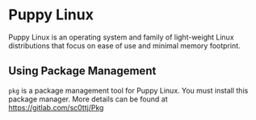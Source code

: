 # Puppy Linux

Puppy Linux is an operating system and family of light-weight Linux distributions that focus on ease of use and minimal memory footprint.

## Using Package Management

`pkg` is a package management tool for Puppy Linux.
You must install this package manager. 
More details can be found at https://gitlab.com/sc0ttj/Pkg
